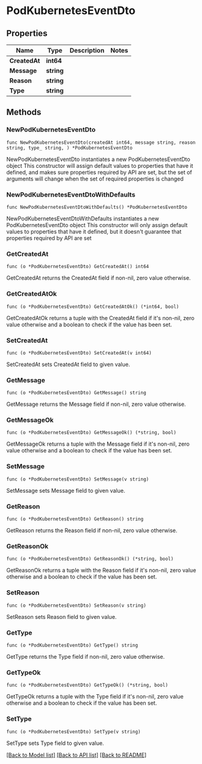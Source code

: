 # PodKubernetesEventDto

## Properties

Name | Type | Description | Notes
------------ | ------------- | ------------- | -------------
**CreatedAt** | **int64** |  | 
**Message** | **string** |  | 
**Reason** | **string** |  | 
**Type** | **string** |  | 

## Methods

### NewPodKubernetesEventDto

`func NewPodKubernetesEventDto(createdAt int64, message string, reason string, type_ string, ) *PodKubernetesEventDto`

NewPodKubernetesEventDto instantiates a new PodKubernetesEventDto object
This constructor will assign default values to properties that have it defined,
and makes sure properties required by API are set, but the set of arguments
will change when the set of required properties is changed

### NewPodKubernetesEventDtoWithDefaults

`func NewPodKubernetesEventDtoWithDefaults() *PodKubernetesEventDto`

NewPodKubernetesEventDtoWithDefaults instantiates a new PodKubernetesEventDto object
This constructor will only assign default values to properties that have it defined,
but it doesn't guarantee that properties required by API are set

### GetCreatedAt

`func (o *PodKubernetesEventDto) GetCreatedAt() int64`

GetCreatedAt returns the CreatedAt field if non-nil, zero value otherwise.

### GetCreatedAtOk

`func (o *PodKubernetesEventDto) GetCreatedAtOk() (*int64, bool)`

GetCreatedAtOk returns a tuple with the CreatedAt field if it's non-nil, zero value otherwise
and a boolean to check if the value has been set.

### SetCreatedAt

`func (o *PodKubernetesEventDto) SetCreatedAt(v int64)`

SetCreatedAt sets CreatedAt field to given value.


### GetMessage

`func (o *PodKubernetesEventDto) GetMessage() string`

GetMessage returns the Message field if non-nil, zero value otherwise.

### GetMessageOk

`func (o *PodKubernetesEventDto) GetMessageOk() (*string, bool)`

GetMessageOk returns a tuple with the Message field if it's non-nil, zero value otherwise
and a boolean to check if the value has been set.

### SetMessage

`func (o *PodKubernetesEventDto) SetMessage(v string)`

SetMessage sets Message field to given value.


### GetReason

`func (o *PodKubernetesEventDto) GetReason() string`

GetReason returns the Reason field if non-nil, zero value otherwise.

### GetReasonOk

`func (o *PodKubernetesEventDto) GetReasonOk() (*string, bool)`

GetReasonOk returns a tuple with the Reason field if it's non-nil, zero value otherwise
and a boolean to check if the value has been set.

### SetReason

`func (o *PodKubernetesEventDto) SetReason(v string)`

SetReason sets Reason field to given value.


### GetType

`func (o *PodKubernetesEventDto) GetType() string`

GetType returns the Type field if non-nil, zero value otherwise.

### GetTypeOk

`func (o *PodKubernetesEventDto) GetTypeOk() (*string, bool)`

GetTypeOk returns a tuple with the Type field if it's non-nil, zero value otherwise
and a boolean to check if the value has been set.

### SetType

`func (o *PodKubernetesEventDto) SetType(v string)`

SetType sets Type field to given value.



[[Back to Model list]](../README.md#documentation-for-models) [[Back to API list]](../README.md#documentation-for-api-endpoints) [[Back to README]](../README.md)


